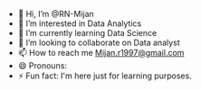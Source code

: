 - 👋 Hi, I’m @RN-Mijan
- 👀 I’m interested in Data Analytics
- 🌱 I’m currently learning Data Science
- 💞️ I’m looking to collaborate on Data analyst
- 📫 How to reach me Mijan.r1997@gmail.com
- 😄 Pronouns:
- ⚡ Fun fact: I'm here just for learning purposes.

<!---
RN-Mijan/RN-Mijan is a ✨ special ✨ repository because its `README.md` (this file) appears on your GitHub profile.
You can click the Preview link to take a look at your changes.
--->
